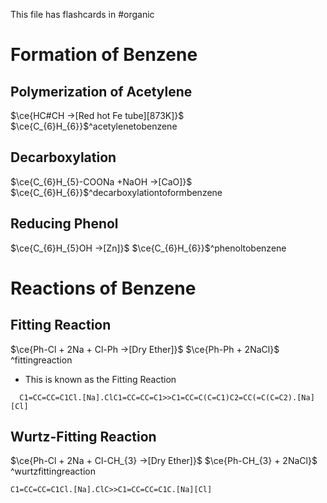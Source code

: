 This file has flashcards in #organic
# Formation of Benzene

## Polymerization of Acetylene

$\ce{HC#CH ->[Red hot Fe tube][873K]}$ <!----> $\ce{C_{6}H_{6}}$^acetylenetobenzene
<!--SR:!2025-02-09,4,277-->

## Decarboxylation

$\ce{C_{6}H_{5}-COONa +NaOH ->[CaO]}$ <!---->$\ce{C_{6}H_{6}}$^decarboxylationtoformbenzene
<!--SR:!2025-02-09,4,277-->

## Reducing Phenol

$\ce{C_{6}H_{5}OH ->[Zn]}$ <!---->$\ce{C_{6}H_{6}}$^phenoltobenzene
<!--SR:!2025-02-09,1,177-->
# Reactions of Benzene
## Fitting Reaction
$\ce{Ph-Cl + 2Na + Cl-Ph ->[Dry Ether]}$<!----> $\ce{Ph-Ph + 2NaCl}$ ^fittingreaction
<!--SR:!2025-02-20,15,290-->
- This is known as the Fitting Reaction
 ```smiles
   C1=CC=CC=C1Cl.[Na].ClC1=CC=CC=C1>>C1=CC=C(C=C1)C2=CC(=C(C=C2).[Na][Cl]
   ```

## Wurtz-Fitting Reaction

$\ce{Ph-Cl + 2Na + Cl-CH_{3} ->[Dry Ether]}$<!----> $\ce{Ph-CH_{3} + 2NaCl}$ ^wurtzfittingreaction
<!--SR:!2025-02-20,15,290-->
```smiles
C1=CC=CC=C1Cl.[Na].ClC>>C1=CC=CC=C1C.[Na][Cl]
```